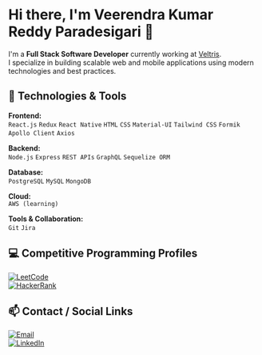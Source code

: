 # Hi there, I'm Veerendra Kumar Reddy Paradesigari 👋

I'm a **Full Stack Software Developer** currently working at [Veltris](https://www.veltris.com/).  
I specialize in building scalable web and mobile applications using modern technologies and best practices.

## 🔧 Technologies & Tools

**Frontend:**  
`React.js` `Redux` `React Native` `HTML` `CSS` `Material-UI` `Tailwind CSS` `Formik` `Apollo Client` `Axios`  

**Backend:**  
`Node.js` `Express` `REST APIs` `GraphQL` `Sequelize ORM`  

**Database:**  
`PostgreSQL` `MySQL` `MongoDB`  

**Cloud:**  
`AWS (learning)`  

**Tools & Collaboration:**  
`Git` `Jira`  

## 💻 Competitive Programming Profiles

[![LeetCode](https://img.shields.io/badge/LeetCode-000000?style=for-the-badge&logo=leetcode&logoColor=orange)](https://leetcode.com/u/veerendra_1234/)  
[![HackerRank](https://img.shields.io/badge/HackerRank-2EC866?style=for-the-badge&logo=hackerrank&logoColor=white)](https://www.hackerrank.com/profile/Veeru363)  

## 📫 Contact / Social Links

[![Email](https://img.shields.io/badge/Email-D14836?style=for-the-badge&logo=gmail&logoColor=white)](mailto:veeruparadesi363@gmail.com)  
[![LinkedIn](https://img.shields.io/badge/LinkedIn-0A66C2?style=for-the-badge&logo=linkedin&logoColor=white)](https://www.linkedin.com/in/veerendra-kumar-reddy-paradesigari/)  
